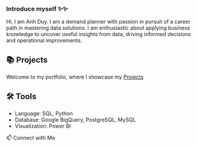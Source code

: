 ### Introduce myself ✨✨
Hi, I am Anh Duy. I am a demand planner with passion in pursuit of a career path in mastering data solutions. I am enthusiastic about applying business knowledge to uncover useful insights from data, driving informed decisions and operational improvements.

## 📚 **Projects**
Welcome to my portfolio, where I showcase my [Projects](https://github.com/AnhDuyVu/Data-Analysis-Projects)

## 🛠️ **Tools**
- Language: SQL, Python
- Database: Google BigQuery, PostgreSQL, MySQL
- Visualization: Power BI

📫 Connect with Me

